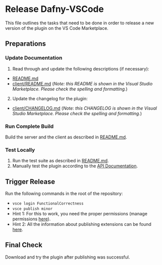 # Release Dafny-VSCode

This file outlines the tasks that need to be done in order to release a new version of the plugin on the VS Code Marketplace.

## Preparations

### Update Documentation

1. Read through and update the following descriptions (if necessary):
  * [README.md](README.md)
  * [client/README.md](client/README.md) (_Note: this README is shown in the Visual Studio Marketplace. Please check the spelling and formatting._)
2. Update the changelog for the plugin:
  * [client/CHANGELOG.md](client/CHANGELOG.md) (_Note: this CHANGELOG is shown in the Visual Studio Marketplace. Please check the spelling and formatting._)
  
### Run Complete Build

Build the server and the client as described in [README.md](README.md).

### Test Locally

1. Run the test suite as described in [README.md](README.md).
2. Manually test the plugin according to the [API Documentation](https://github.com/DafnyVSCode/apiDocumentation).

## Trigger Release

Run the following commands in the root of the repository:

* `vsce login FunctionalCorrectness`
* `vsce publish minor`
* Hint 1: For this to work, you need the proper permissions (manage permissions [here](https://marketplace.visualstudio.com/manage/publishers/FunctionalCorrectness?auth_redirect=True)).
* Hint 2: All the information about publishing extensions can be found [here](https://code.visualstudio.com/docs/extensions/publish-extension).

## Final Check

Download and try the plugin after publishing was successful.
